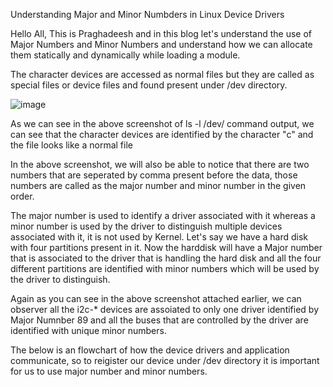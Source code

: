 Understanding Major and Minor Numbders in Linux Device Drivers

Hello All, This is Praghadeesh and in this blog let's understand the use of Major Numbers and Minor Numbers and understand how we can allocate them statically
and dynamically while loading a module.

The character devices are accessed as normal files but they are called as special files or device files and found present under /dev directory.

![image](https://user-images.githubusercontent.com/102030901/192805194-29836e01-fea4-48d4-8feb-28e895526a4e.png)

As we can see in the above screenshot of ls -l /dev/ command output, we can see that the character devices are identified by the character "c" and the file looks
like a normal file

In the above screenshot, we will also be able to notice that there are two numbers that are seperated by comma present before the data, those numbers are called
as the major number and minor number in the given order.

The major number is used to identify a driver associated with it whereas a minor number is used by the driver to distinguish multiple devices associated with it,
it is not used by Kernel. Let's say we have a hard disk with four partitions present in it. Now the harddisk will have a Major number that is associated to the 
driver that is handling the hard disk and all the four different partitions are identified with minor numbers which will be used by the driver to distinguish.

Again as you can see in the above screenshot attached earlier, we can observer all the i2c-* devices are assoiated to only one driver identified by Major Numnber
89 and all the buses that are controlled by the driver are identified with unique minor numbers.

The below is an flowchart of how the device drivers and application communicate, so to reigister our device under /dev directory it is important for us to
use major number and minor numbers.

